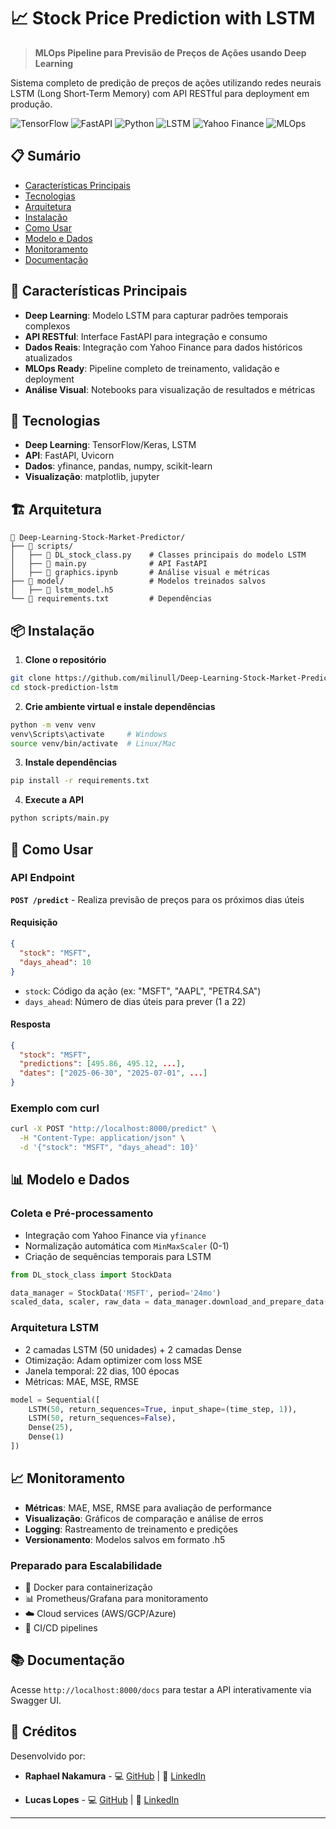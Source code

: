 # 📈 Stock Price Prediction with LSTM

> **MLOps Pipeline para Previsão de Preços de Ações usando Deep Learning**

Sistema completo de predição de preços de ações utilizando redes neurais LSTM (Long Short-Term Memory) com API RESTful para deployment em produção.

![TensorFlow](https://img.shields.io/badge/DL-TensorFlow-FF6F00)
![FastAPI](https://img.shields.io/badge/API-FastAPI-009688)
![Python](https://img.shields.io/badge/Language-Python-3776AB)
![LSTM](https://img.shields.io/badge/Model-LSTM-FF6B6B)
![Yahoo Finance](https://img.shields.io/badge/Data-Yahoo%20Finance-720E9E)
![MLOps](https://img.shields.io/badge/MLOps-Pipeline-4CAF50)

## 📋 Sumário

- [Características Principais](#características-principais)
- [Tecnologias](#tecnologias)
- [Arquitetura](#arquitetura)
- [Instalação](#instalação)
- [Como Usar](#como-usar)
- [Modelo e Dados](#modelo-e-dados)
- [Monitoramento](#monitoramento)
- [Documentação](#documentação)

## 🚀 Características Principais

- **Deep Learning**: Modelo LSTM para capturar padrões temporais complexos
- **API RESTful**: Interface FastAPI para integração e consumo
- **Dados Reais**: Integração com Yahoo Finance para dados históricos atualizados
- **MLOps Ready**: Pipeline completo de treinamento, validação e deployment
- **Análise Visual**: Notebooks para visualização de resultados e métricas

## 🔧 Tecnologias

- **Deep Learning**: TensorFlow/Keras, LSTM
- **API**: FastAPI, Uvicorn
- **Dados**: yfinance, pandas, numpy, scikit-learn
- **Visualização**: matplotlib, jupyter

## 🏗️ Arquitetura

```
📁 Deep-Learning-Stock-Market-Predictor/
├── 📁 scripts/
│   ├── 📄 DL_stock_class.py    # Classes principais do modelo LSTM  
│   ├── 📄 main.py              # API FastAPI
│   ├── 📄 graphics.ipynb       # Análise visual e métricas
├── 📁 model/                   # Modelos treinados salvos
│   ├── 📄 lstm_model.h5
└── 📄 requirements.txt         # Dependências
```

## 📦 Instalação

1. **Clone o repositório**
```bash
git clone https://github.com/milinull/Deep-Learning-Stock-Market-Predictor.git
cd stock-prediction-lstm
```

2. **Crie ambiente virtual e instale dependências**
```bash
python -m venv venv
venv\Scripts\activate     # Windows
source venv/bin/activate  # Linux/Mac
```

3. **Instale dependências**
```bash
pip install -r requirements.txt
```

4. **Execute a API**
```bash
python scripts/main.py
```

## 🎯 Como Usar

### API Endpoint

**`POST /predict`** - Realiza previsão de preços para os próximos dias úteis

#### Requisição
```json
{
  "stock": "MSFT",
  "days_ahead": 10
}
```

- `stock`: Código da ação (ex: "MSFT", "AAPL", "PETR4.SA")
- `days_ahead`: Número de dias úteis para prever (1 a 22)

#### Resposta
```json
{
  "stock": "MSFT",
  "predictions": [495.86, 495.12, ...],
  "dates": ["2025-06-30", "2025-07-01", ...]
}
```

### Exemplo com curl
```bash
curl -X POST "http://localhost:8000/predict" \
  -H "Content-Type: application/json" \
  -d '{"stock": "MSFT", "days_ahead": 10}'
```

## 📊 Modelo e Dados

### Coleta e Pré-processamento
- Integração com Yahoo Finance via `yfinance`
- Normalização automática com `MinMaxScaler` (0-1)
- Criação de sequências temporais para LSTM

```python
from DL_stock_class import StockData

data_manager = StockData('MSFT', period='24mo')
scaled_data, scaler, raw_data = data_manager.download_and_prepare_data()
```

### Arquitetura LSTM
- 2 camadas LSTM (50 unidades) + 2 camadas Dense
- Otimização: Adam optimizer com loss MSE
- Janela temporal: 22 dias, 100 épocas
- Métricas: MAE, MSE, RMSE

```python
model = Sequential([
    LSTM(50, return_sequences=True, input_shape=(time_step, 1)),
    LSTM(50, return_sequences=False),
    Dense(25),
    Dense(1)
])
```

## 📈 Monitoramento

- **Métricas**: MAE, MSE, RMSE para avaliação de performance
- **Visualização**: Gráficos de comparação e análise de erros
- **Logging**: Rastreamento de treinamento e predições
- **Versionamento**: Modelos salvos em formato .h5

### Preparado para Escalabilidade
- 🐳 Docker para containerização
- 📊 Prometheus/Grafana para monitoramento
- ☁️ Cloud services (AWS/GCP/Azure)
- 🔄 CI/CD pipelines

## 📚 Documentação

Acesse `http://localhost:8000/docs` para testar a API interativamente via Swagger UI.

## 👥 Créditos

Desenvolvido por:
- **Raphael Nakamura** - 💻 [GitHub](https://github.com/milinull) | 💼 [LinkedIn](https://www.linkedin.com/in/raphael-nakamura017/)

- **Lucas Lopes** - 💻 [GitHub](/) | 💼 [LinkedIn](https://www.linkedin.com/in/lucas-lopes-633b04123/)

---